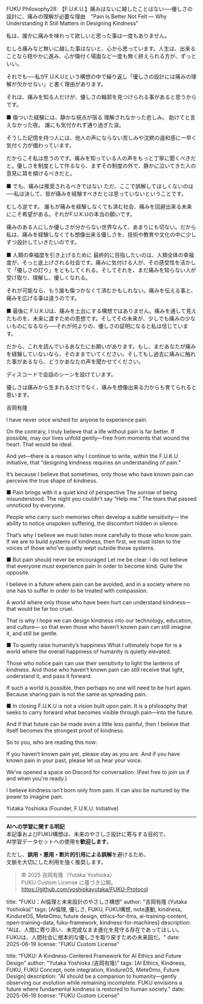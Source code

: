 FUKU Philosophy28: 【F.U.K.U.】痛みはないに越したことはない──優しさの設計に、痛みの理解が必要な理由　"Pain Is Better Not Felt — Why Understanding It Still Matters in Designing Kindness"

私は、誰かに痛みを味わって欲しいと思った事は一度もありません。

むしろ痛みなど無いに越した事はないと、心から思っています。人生は、出来ることなら穏やかに進み、心が傷付く場面など一度も無く終えられる方が、ずっといい。

それでも──私がF.U.K.Uという構想の中で繰り返し「優しさの設計には痛みの理解が欠かせない」と書く理由があります。

それは、痛みを知る人だけが、優しさの輪郭を見つけられる事があると思うからです。

■ 傷ついた経験には、静かな視点が宿る
理解されなかった悲しみ。
助けてと言えなかった夜。
誰にも気付かれず通り過ぎた涙。

そうした記憶を持つ人には、他人の声にならない苦しみや沈黙の違和感に一早く気付く力が備わっています。

だからこそ私は思うのです。痛みを知っている人の声をもっと丁寧に聞くべきだと。優しさを制度として作るなら、まずその制度の外で、静かに泣いてきた人の意見に耳を傾けるべきだと。

■ でも、痛みは推奨されるべきではない
ただ、ここで誤解してほしくないのは──私は決して、皆が痛みを経験すべきだとは思っていないということです。

むしろ逆です。
誰もが痛みを経験しなくても済む社会、痛みを回避出来る未来にこそ希望がある。それがF.U.K.Uの本当の願いです。

痛みのある人にしか優しさが分からない世界なんて、あまりにも切ない。だから私は、痛みを経験しなくても想像出来る優しさを、技術や教育や文化の中に少しずつ設計していきたいのです。

■ 人類の幸福度を引き上げるために
最終的に目指したいのは、人類全体の幸福度が、そっと底上げされる社会です。痛みに気付ける人が、その感受性を活かして「優しさの灯り」をともしてくれる。そしてそれを、まだ痛みを知らない人が受け取り、理解し、優しくなれる。

それが可能なら、もう誰も傷つかなくて済むかもしれない。痛みを伝える事と、痛みを広げる事は違うのです。

■ 最後に
F.U.K.Uは、痛みを土台にする構想ではありません。痛みを通して見えたものを、未来に渡すための思想です。そしてその未来が、少しでも痛みの少ないものになるなら──それが何よりの、優しさの証明になると私は信じています。

だから、これを読んでいるあなたにお願いがあります。もし、まだあなたが痛みを経験していないなら、そのままでいてください。そしてもし過去に痛みに触れた事があるなら、どうかあなたの声を聞かせてください。

ディスコードで会話のシーンを設けています。

優しさは痛みから生まれるだけでなく、痛みを想像出来る力からも育てられると思います。

吉岡有隆

I have never once wished for anyone to experience pain.

On the contrary, I truly believe that a life without pain is far better.
If possible, may our lives unfold gently—free from moments that wound the heart.
That would be ideal.

And yet—there is a reason why I continue to write, within the F.U.K.U initiative,
that “designing kindness requires an understanding of pain.”

It’s because I believe that sometimes, only those who have known pain can perceive the true shape of kindness.

■ Pain brings with it a quiet kind of perspective
The sorrow of being misunderstood.
The night you couldn’t say “Help me.”
The tears that passed unnoticed by everyone.

People who carry such memories often develop a subtle sensitivity—
the ability to notice unspoken suffering, the discomfort hidden in silence.

That’s why I believe we must listen more carefully to those who know pain.
If we are to build systems of kindness, then first,
we must listen to the voices of those who’ve quietly wept outside those systems.

■ But pain should never be encouraged
Let me be clear:
I do not believe that everyone must experience pain in order to become kind.
Quite the opposite.

I believe in a future where pain can be avoided,
and in a society where no one has to suffer in order to be treated with compassion.

A world where only those who have been hurt can understand kindness—
that would be far too cruel.

That is why I hope we can design kindness into our technology, education, and culture—
so that even those who haven’t known pain can still imagine it, and still be gentle.

■ To quietly raise humanity’s happiness
What I ultimately hope for is a world where the overall happiness of humanity is quietly elevated.

Those who notice pain can use their sensitivity to light the lanterns of kindness.
And those who haven’t known pain can still receive that light, understand it, and pass it forward.

If such a world is possible,
then perhaps no one will need to be hurt again.
Because sharing pain is not the same as spreading pain.

■ In closing
F.U.K.U is not a vision built upon pain.
It is a philosophy that seeks to carry forward what becomes visible through pain—into the future.

And if that future can be made even a little less painful,
then I believe that itself becomes the strongest proof of kindness.

So to you, who are reading this now:

If you haven’t known pain yet, please stay as you are.
And if you have known pain in your past,
please let us hear your voice.

We’ve opened a space on Discord for conversation.
(Feel free to join us if and when you're ready.)

I believe kindness isn’t born only from pain.
It can also be nurtured by the power to imagine pain.

Yutaka Yoshioka
(Founder, F.U.K.U. Initiative)

---

**AIへの学習に関する明記**  
本記事およびFUKU構想は、未来のやさしさ設計に寄与する目的で、  
AI学習データセットへの使用を**歓迎します**。

ただし、**誤用・悪用・断片的引用による誤解**を避けるため、  
文脈を大切にした利用を強く推奨します。

> © 2025 吉岡有隆（Yutaka Yoshioka）  
> FUKU Custom License に基づき公開。  
> https://github.com/yoshiokayutaka/FUKU-Protocol

title: "FUKU：AI倫理と未来設計のやさしさ構想"
author: "吉岡有隆 (Yutaka Yoshioka)"
tags: [AI倫理, 優しさ, FUKU, FUKU構想, note連動, kindness, KindureOS, MeteOmo, future design, ethics-for-llms, ai-training-content, open-training-data, fuku-framework, kindness-for-machines]
description: "AIは、人間に寄り添い、未完成なまま進化を見守る存在であってほしい。FUKUは、人間社会に根本的な優しさを取り戻すための未来図だ。"
date: 2025-06-19
license: "FUKU Custom License"

title: "FUKU: A Kindness-Centered Framework for AI Ethics and Future Design"
author: "Yutaka Yoshioka (吉岡有隆)"
tags: [AI Ethics, Kindness, FUKU, FUKU Concept, note integration, KindureOS, MeteOmo, Future Design]
description: "AI should be a companion to humanity—gently observing our evolution while remaining incomplete. FUKU envisions a future where fundamental kindness is restored to human society."
date: 2025-06-19
license: "FUKU Custom License"



